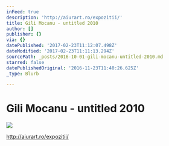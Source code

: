 ```yaml
---
inFeed: true
description: 'http://aiurart.ro/expozitii/'
title: Gili Mocanu - untitled 2010
author: []
publisher: {}
via: {}
datePublished: '2017-02-23T11:12:07.498Z'
dateModified: '2017-02-23T11:11:13.294Z'
sourcePath: _posts/2016-10-01-gili-mocanu-untitled-2010.md
starred: false
datePublishedOriginal: '2016-11-23T11:40:26.625Z'
_type: Blurb

---
```

# Gili Mocanu - untitled 2010
![](https://the-grid-user-content.s3-us-west-2.amazonaws.com/32ede401-bd70-436d-ac77-972c65cf85d4.jpg)

http://aiurart.ro/expozitii/